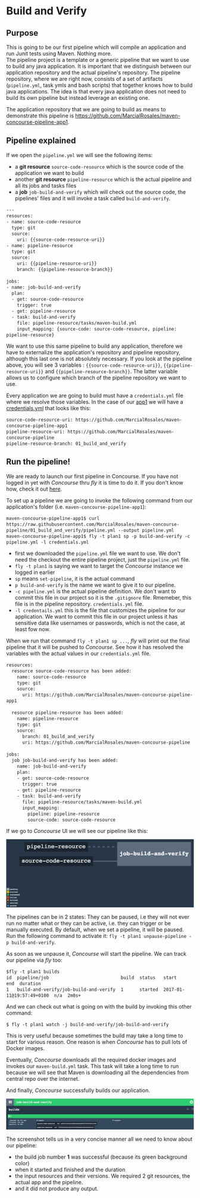 # Build and Verify

## Purpose
This is going to be our first pipeline which will compile an application and run Junit tests using Maven. Nothing more.  
The pipeline project is a template or a generic pipeline that we want to use to build any java application. It is important
that we distinguish between our application repository and the actual pipeline's repository. The pipeline repository, where
we are right now, consists of a set of artifacts (`pipeline.yml`, task ymls and bash scripts) that together knows how to
build java applications. The idea is that every java application does not need to build its own pipeline but instead leverage
an existing one.

The application repository that we are going to build as means to demonstrate this pipeline is https://github.com/MarcialRosales/maven-concourse-pipeline-app1.

## Pipeline explained
If we open the `pipeline.yml` we will see the following items:
- a **git resource** `source-code-resource` which is the source code of the application we want to build
- another **git resource** `pipeline-resource` which is the actual pipeline and all its jobs and tasks files
- a **job** `job-build-and-verify` which will check out the source code, the pipelines' files and it will invoke a task
called `build-and-verify`.

```
---
resources:
- name: source-code-resource
  type: git
  source:
    uri: {{source-code-resource-uri}}
- name: pipeline-resource
  type: git
  source:
    uri: {{pipeline-resource-uri}}
    branch: {{pipeline-resource-branch}}

jobs:
- name: job-build-and-verify
  plan:
  - get: source-code-resource
    trigger: true
  - get: pipeline-resource
  - task: build-and-verify
    file: pipeline-resource/tasks/maven-build.yml
    input_mapping: {source-code: source-code-resource, pipeline: pipeline-resource}
```

We want to use this same pipeline to build any application, therefore we have to externalize the application's repository
 and pipeline repository, although this last one is not absolutely necessary. If you look at the pipeline above, you will see 3 variables : `{{source-code-resource-uri}}`, `{{pipeline-resource-uri}}` and `{{pipeline-resource-branch}}`. The latter variable
 allows us to configure which branch of the pipeline repository we want to use.

Every application we are going to build must have a `credentials.yml` file where we resolve those variables. In the case of our [app1](https://github.com/MarcialRosales/maven-concourse-pipeline-app1) we will have a [credentials.yml](https://github.com/MarcialRosales/maven-concourse-pipeline-app1/credentials.yml) that looks like this:

```
source-code-resource-uri: https://github.com/MarcialRosales/maven-concourse-pipeline-app1
pipeline-resource-uri: https://github.com/MarcialRosales/maven-concourse-pipeline
pipeline-resource-branch: 01_build_and_verify
```

## Run the pipeline!
We are ready to launch our first pipeline in Concourse. If you have not logged in yet with *Concourse* thru *fly* it is time to do it. If you don't know how, check it out [here](https://github.com/MarcialRosales/maven-concourse-pipeline#00---set-up-concourse).

To set up a pipeline we are going to invoke the following command from our application's folder (i.e. `maven-concourse-pipeline-app1`):
```
maven-concourse-pipeline-app1$ curl https://raw.githubusercontent.com/MarcialRosales/maven-concourse-pipeline/01_build_and_verify/pipeline.yml --output pipeline.yml
maven-concourse-pipeline-app1$ fly -t plan1 sp -p build-and-verify -c pipeline.yml -l credentials.yml
```
- first we downloaded the `pipeline.yml` file we want to use. We don't need the checkout the entire pipeline project, just the `pipeline.yml` file.
- `fly -t plan1` is saying we want to target the *Concourse* instance we logged in earlier
- `sp` means `set-pipeline`, it is the actual command
- `p build-and-verify` is the name we want to give it to our pipeline.
- `-c pipeline.yml` is the actual pipeline definition. We don't want to commit this file in our project so it is the `.gitignore` file. Rmemeber, this file is in the pipeline repository. `credentials.yml` file.
- `-l credentails.yml` this is the file that customizes the pipeline for our application. We want to commit this file in our project unless it has sensitive data like usernames or passwords, which is not the case, at least fow now.

When we run that command  `fly -t plan1 sp ...`, *fly* will print out the final pipeline that it will be pushed to *Concourse*. See how it has resolved the variables with the actual values in our `credentials.yml` file.

```
resources:
  resource source-code-resource has been added:
    name: source-code-resource
    type: git
    source:
      uri: https://github.com/MarcialRosales/maven-concourse-pipeline-app1

  resource pipeline-resource has been added:
    name: pipeline-resource
    type: git
    source:
      branch: 01_build_and_verify
      uri: https://github.com/MarcialRosales/maven-concourse-pipeline

jobs:
  job job-build-and-verify has been added:
    name: job-build-and-verify
    plan:
    - get: source-code-resource
      trigger: true
    - get: pipeline-resource
    - task: build-and-verify
      file: pipeline-resource/tasks/maven-build.yml
      input_mapping:
        pipeline: pipeline-resource
        source-code: source-code-resource
```

If we go to *Concourse* UI we will see our pipeline like this:

![Pipeline](pipeline1.png)

The pipelines can be in 2 states: They can be paused, i.e they will not ever run no matter what or they can be active, i.e. they can trigger or be manually executed. By default, when we set a pipeline, it will be paused. Run the following command to activate it:
`fly -t plan1 unpause-pipeline -p build-and-verify`.

As soon as we unpause it, *Concourse* will start the pipeline. We can track our pipeline via *fly* too:
```
$fly -t plan1 builds
id  pipeline/job                           build  status   start                     end  duration
1   build-and-verify/job-build-and-verify  1      started  2017-01-11@19:57:49+0100  n/a  2m0s+
```
And we can check out what is going on with the build by invoking this other command:
```
$ fly -t plan1 watch -j build-and-verify/job-build-and-verify
```
This is very useful because sometimes the build may take a long time to start for various reason. One reason is when *Concourse* has to pull lots of Docker images.

Eventually, *Concourse* downloads all the required docker images and invokes our `maven-build.yml` task. This task will take a long time to run because we will see that Maven is downloading all the dependencies from central repo over the internet.

And finally, *Concourse* successfully builds our application.

![Successful job](pipeline2.png)

The screenshot tells us in a very concise manner all we need to know about our pipeline:
- the build job number **1** was successful (because its green background color)
- when it started and finished and the duration
- the input resources and their versions. We required 2 git resources, the actual app and the pipeline.
- and it did not produce any output.
